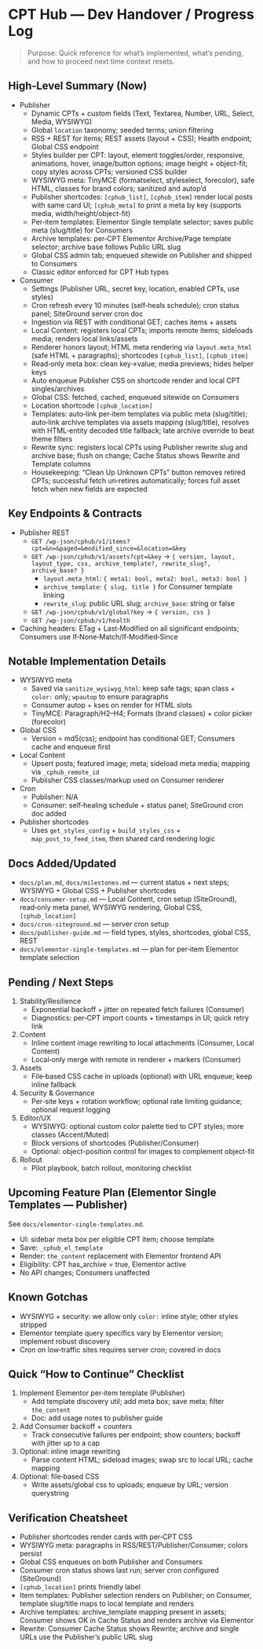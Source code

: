 # CPT Hub — Dev Handover / Progress Log

> Purpose: Quick reference for what’s implemented, what’s pending, and how to proceed next time context resets.

## High‑Level Summary (Now)
- Publisher
  - Dynamic CPTs + custom fields (Text, Textarea, Number, URL, Select, Media, WYSIWYG)
  - Global `location` taxonomy; seeded terms; union filtering
  - RSS + REST for items; REST assets (layout + CSS); Health endpoint; Global CSS endpoint
  - Styles builder per CPT: layout, element toggles/order, responsive, animations, hover, image/button options; image height + object-fit; copy styles across CPTs; versioned CSS builder
  - WYSIWYG meta: TinyMCE (formatselect, styleselect, forecolor), safe HTML, classes for brand colors; sanitized and autop’d
  - Publisher shortcodes: `[cphub_list]`, `[cphub_item]` render local posts with same card UI; `[cphub_meta]` to print a meta by key (supports media, width/height/object-fit)
  - Per‑item templates: Elementor Single template selector; saves public meta (slug/title) for Consumers
  - Archive templates: per‑CPT Elementor Archive/Page template selector; archive base follows Public URL slug
  - Global CSS admin tab; enqueued sitewide on Publisher and shipped to Consumers
  - Classic editor enforced for CPT Hub types
- Consumer
  - Settings (Publisher URL, secret key, location, enabled CPTs, use styles)
  - Cron refresh every 10 minutes (self‑heals schedule); cron status panel; SiteGround server cron doc
  - Ingestion via REST with conditional GET; caches items + assets
  - Local Content: registers local CPTs; imports remote items; sideloads media; renders local links/assets
  - Renderer honors layout; HTML meta rendering via `layout.meta_html` (safe HTML + paragraphs); shortcodes `[cphub_list]`, `[cphub_item]`
  - Read‑only meta box: clean key→value; media previews; hides helper keys
  - Auto enqueue Publisher CSS on shortcode render and local CPT singles/archives
  - Global CSS: fetched, cached, enqueued sitewide on Consumers
  - Location shortcode `[cphub_location]`
  - Templates: auto‑link per‑item templates via public meta (slug/title); auto‑link archive templates via assets mapping (slug/title), resolves with HTML‑entity decoded title fallback; late archive override to beat theme filters
  - Rewrite sync: registers local CPTs using Publisher rewrite slug and archive base; flush on change; Cache Status shows Rewrite and Template columns
  - Housekeeping: “Clean Up Unknown CPTs” button removes retired CPTs; successful fetch un‑retires automatically; forces full asset fetch when new fields are expected

## Key Endpoints & Contracts
- Publisher REST
  - `GET /wp-json/cphub/v1/items?cpt=&n=&paged=&modified_since=&location=&key`
  - `GET /wp-json/cphub/v1/assets?cpt=&key` → `{ version, layout, layout_type, css, archive_template?, rewrite_slug?, archive_base? }`
    - `layout.meta_html`: `{ meta1: bool, meta2: bool, meta3: bool }`
    - `archive_template`: `{ slug, title }` for Consumer template linking
    - `rewrite_slug`: public URL slug; `archive_base`: string or false
  - `GET /wp-json/cphub/v1/global?key` → `{ version, css }`
  - `GET /wp-json/cphub/v1/health`
- Caching headers: ETag + Last‑Modified on all significant endpoints; Consumers use If‑None‑Match/If‑Modified‑Since

## Notable Implementation Details
- WYSIWYG meta
  - Saved via `sanitize_wysiwyg_html`: keep safe tags; span class + `color:` only; `wpautop` to ensure paragraphs
  - Consumer autop + kses on render for HTML slots
  - TinyMCE: Paragraph/H2–H4; Formats (brand classes) + color picker (forecolor)
- Global CSS
  - Version = md5(css); endpoint has conditional GET; Consumers cache and enqueue first
- Local Content
  - Upsert posts; featured image; meta; sideload meta media; mapping via `_cphub_remote_id`
  - Publisher CSS classes/markup used on Consumer renderer
- Cron
  - Publisher: N/A
  - Consumer: self‑healing schedule + status panel; SiteGround cron doc added
- Publisher shortcodes
  - Uses `get_styles_config` + `build_styles_css` + `map_post_to_feed_item`, then shared card rendering logic

## Docs Added/Updated
- `docs/plan.md`, `docs/milestones.md` — current status + next steps; WYSIWYG + Global CSS + Publisher shortcodes
- `docs/consumer-setup.md` — Local Content, cron setup (SiteGround), read‑only meta panel, WYSIWYG rendering, Global CSS, `[cphub_location]`
- `docs/cron-siteground.md` — server cron setup
- `docs/publisher-guide.md` — field types, styles, shortcodes, global CSS, REST
- `docs/elementor-single-templates.md` — plan for per‑item Elementor template selection

## Pending / Next Steps
1) Stability/Resilience
   - Exponential backoff + jitter on repeated fetch failures (Consumer)
   - Diagnostics: per‑CPT import counts + timestamps in UI; quick retry link
2) Content
   - Inline content image rewriting to local attachments (Consumer, Local Content)
   - Local‑only merge with remote in renderer + markers (Consumer)
3) Assets
   - File‑based CSS cache in uploads (optional) with URL enqueue; keep inline fallback
4) Security & Governance
   - Per‑site keys + rotation workflow; optional rate limiting guidance; optional request logging
5) Editor/UX
   - WYSIWYG: optional custom color palette tied to CPT styles; more classes (Accent/Muted)
   - Block versions of shortcodes (Publisher/Consumer)
   - Optional: object-position control for images to complement object-fit
6) Rollout
   - Pilot playbook, batch rollout, monitoring checklist

## Upcoming Feature Plan (Elementor Single Templates — Publisher)
See `docs/elementor-single-templates.md`.
- UI: sidebar meta box per eligible CPT item; choose template
- Save: `_cphub_el_template`
- Render: `the_content` replacement with Elementor frontend API
- Eligibility: CPT has_archive = true, Elementor active
- No API changes; Consumers unaffected

## Known Gotchas
- WYSIWYG + security: we allow only `color:` inline style; other styles stripped
- Elementor template query specifics vary by Elementor version; implement robust discovery
- Cron on low‑traffic sites requires server cron; covered in docs

## Quick “How to Continue” Checklist
1. Implement Elementor per‑item template (Publisher)
   - Add template discovery util; add meta box; save meta; filter `the_content`
   - Doc: add usage notes to publisher guide
2. Add Consumer backoff + counters
   - Track consecutive failures per endpoint; show counters; backoff with jitter up to a cap
3. Optional: inline image rewriting
   - Parse content HTML; sideload images; swap src to local URL; cache mapping
4. Optional: file‑based CSS
   - Write assets/global css to uploads; enqueue by URL; version querystring

## Verification Cheatsheet
- Publisher shortcodes render cards with per‑CPT CSS
- WYSIWYG meta: paragraphs in RSS/REST/Publisher/Consumer; colors persist
- Global CSS enqueues on both Publisher and Consumers
- Consumer cron status shows last run; server cron configured (SiteGround)
- `[cphub_location]` prints friendly label
 - Item templates: Publisher selection renders on Publisher; on Consumer, template slug/title maps to local template and renders
 - Archive templates: archive_template mapping present in assets; Consumer shows OK in Cache Status and renders archive via Elementor
 - Rewrite: Consumer Cache Status shows Rewrite; archive and single URLs use the Publisher’s public URL slug
